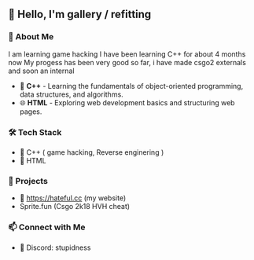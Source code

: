 ## 👋 Hello, I'm gallery / refitting

### 🚀 About Me
I am learning game hacking
I have been learning C++ for about 4 months now
My progess has been very good so far, i have made csgo2 externals and soon an internal

- 🔷 **C++** - Learning the fundamentals of object-oriented programming, data structures, and algorithms.
- 🌐 **HTML** - Exploring web development basics and structuring web pages.

### 🛠️ Tech Stack
- 🔹 C++ ( game hacking, Reverse enginering )
- 🔹 HTML


### 📌 Projects
- 🚧 https://hateful.cc (my website)
- Sprite.fun   (Csgo 2k18 HVH cheat)
### 📫 Connect with Me
- 💬 Discord: stupidness
